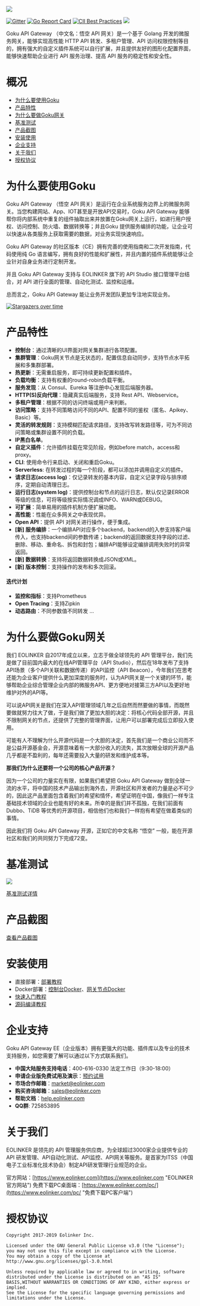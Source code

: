 ![](https://data.eolinker.com/6IvqUL3cb40efeca8cf4fdc034286bd946b130b45d50bd8.jpg)

[![Gitter](https://badges.gitter.im/goku-api-gateway/community.svg)](https://gitter.im/goku-api-gateway/community?utm_source=badge&utm_medium=badge&utm_campaign=pr-badge) [![Go Report Card](https://goreportcard.com/badge/github.com/eolinker/goku-api-gateway)](https://goreportcard.com/report/github.com/eolinker/goku-api-gateway) [![CII Best Practices](https://bestpractices.coreinfrastructure.org/projects/3214/badge)](https://bestpractices.coreinfrastructure.org/projects/3214) ![](https://img.shields.io/badge/license-GPL3.0-blue.svg)

Goku API Gateway （中文名：悟空 API 网关）是一个基于 Golang 开发的微服务网关，能够实现高性能 HTTP API 转发、多租户管理、API 访问权限控制等目的，拥有强大的自定义插件系统可以自行扩展，并且提供友好的图形化配置界面，能够快速帮助企业进行 API 服务治理、提高 API 服务的稳定性和安全性。

# 概况

- [为什么要使用Goku](#为什么要使用Goku "为什么要使用Goku")
- [产品特性](#产品特性 "产品特性")
- [为什么要做Goku网关](#为什么要做Goku网关 "为什么要做Goku网关")
- [基准测试](#基准测试 "基准测试")
- [产品截图](#产品截图 "产品截图")
- [安装使用](#安装使用 "安装使用")
- [企业支持](#企业支持 "企业支持")
- [关于我们](#关于我们 "关于我们")
- [授权协议](#授权协议 "授权协议")

# 为什么要使用Goku
Goku API Gateway （悟空 API 网关）是运行在企业系统服务边界上的微服务网关。当您构建网站、App、IOT甚至是开放API交易时，Goku API Gateway 能够帮你将内部系统中重复的组件抽取出来并放置在Goku网关上运行，如进行用户授权、访问控制、防火墙、数据转换等；并且Goku 提供服务编排的功能，让企业可以快速从各类服务上获取需要的数据，对业务实现快速响应。

Goku API Gateway 的社区版本（CE）拥有完善的使用指南和二次开发指南，代码使用纯 Go 语言编写，拥有良好的性能和扩展性，并且内置的插件系统能够让企业针对自身业务进行定制开发。

并且 Goku API Gateway 支持与 EOLINKER 旗下的 API Studio 接口管理平台结合，对 API 进行全面的管理、自动化测试、监控和运维。

总而言之，Goku API Gateway 能让业务开发团队更加专注地实现业务。

[![Stargazers over time](https://starchart.cc/eolinker/goku-api-gateway.svg)](#)

# 产品特性
- **控制台**：通过清晰的UI界面对网关集群进行各项配置。
- **集群管理**：Goku网关节点是无状态的，配置信息自动同步，支持节点水平拓展和多集群部署。
- **热更新**：无需重启服务，即可持续更新配置和插件。
- **负载均衡**：支持有权重的round-robin负载平衡。
- **服务发现**：从 Consul、Eureka 等注册中心发现后端服务器。
- **HTTP(S)反向代理**：隐藏真实后端服务，支持 Rest API、Webservice。
- **多租户管理**：根据不同的访问终端或用户来判断。
- **访问策略**：支持不同策略访问不同的API、配置不同的鉴权（匿名、Apikey、Basic）等。
- **灵活的转发规则**：支持模糊匹配请求路径，支持改写转发路径等，可为不同访问策略或集群设置不同的负载。
- **IP黑白名单**。
- **自定义插件**：允许插件挂载在常见阶段，例如before match，access和proxy。
- **CLI**: 使用命令行来启动、关闭和重启Goku。
- **Serverless**: 在转发过程的每一个阶段，都可以添加并调用自定义的插件。
- **请求日志(access log)**：仅记录转发的基本内容，自定义记录字段与排序顺序，定期自动清理日志。
- **运行日志(system log)**：提供控制台和节点的运行日志，默认仅记录ERROR等级的信息，可将等级按实际情况调成INFO、WARN或DEBUG。
- **可扩展**：简单易用的插件机制方便扩展功能。
- **高性能**：性能在众多网关之中表现优异。
- **Open API**：提供 API 对网关进行操作，便于集成。
- **[新] 服务编排**：一个编排API对应多个backend，backend的入参支持客户端传入，也支持backend间的参数传递；backend的返回数据支持字段的过滤、删除、移动、重命名、拆包和封包；编排API能够设定编排调用失败时的异常返回。
- **[新] 数据转换**：支持将返回数据转换成JSON或XML。
- **[新] 版本控制**：支持操作的发布和多次回滚。

#### 迭代计划
- **监控和指标**：支持Prometheus
- **Open Tracing**：支持Zipkin
- **动态路由**：不同参数值不同转发
...

# 为什么要做Goku网关
我们 EOLINKER 自2017年成立以来，立志于做全球领先的 API 管理平台，我们先是做了目前国内最大的在线API管理平台（API Studio），然后在18年发布了支持API场景（多个API关联和数据传递）的API监控（API Beacon），今年我们在思考还能为企业客户提供什么更加深度的服务时，认为API网关是一个关键的环节，能够帮助企业综合管理企业内部的微服务API、更方便地对接第三方API以及更好地维护对外的API等。

可以说API网关是我们在深入API管理领域几年之后自然而然要做的事情，而既然要做就努力往大了做，于是我们做了更加大胆的决定：将核心代码全部开源，并且不限制网关的节点，还提供了完整的管理界面，让用户可以部署完成后立即投入使用。

可能有人不理解为什么开源代码是一个大胆的决定，首先我们是一个商业公司而不是公益开源基金会，开源意味着有一大部分收入的流失，其次放眼全球的开源产品几乎都是不盈利的，每年还需要投入大量的研发和维护成本等。

**那我们为什么还要将一个公司的核心产品开源？**

因为一个公司的力量实在有限，如果我们希望把 Goku API Gateway 做到全球一流的水平，将中国的技术产品输出到海外去，开源社区和开发者的力量是必不可少的，因此这产品里面包含着我们的希望和情怀，希望证明在中国，像我们一样专注基础技术领域的企业也能有好的未来。所幸的是我们并不孤独，在我们前面有 Dubbo、TiDB 等优秀的开源项目，相信他们也和我们一样抱有希望在做着类似的事情。

因此我们将 Goku API Gateway 开源，正如它的中文名称 “悟空” 一般，能在开源社区和我们的共同努力下完成72变。

# 基准测试
![](https://data.eolinker.com/p7NFG6lb4c73b26cc880e838fe45aa31bc037b7415e3770.jpg)

[基准测试详情](https://help.eolinker.com/#/tutorial/?groupID=c-362&productID=19#tip7 "Benchmark Detail")

# 产品截图

[查看产品截图](https://github.com/eolinker/goku-api-gateway/blob/master/docs/CONSOLE_PREVIEW_CN.md "查看产品截图")

# 安装使用
* 直接部署：[部署教程](https://help.eolinker.com/#/tutorial/?groupID=c-371&productID=19 "部署教程")
* Docker部署：[控制台Docker](https://hub.docker.com/r/eolinker/goku-api-gateway-ce-console "控制台Docker")、[网关节点Docker](https://hub.docker.com/r/eolinker/goku-api-gateway-ce-node "网关节点Docker")
* [快速入门教程](https://help.eolinker.com/#/tutorial/?groupID=c-307&productID=19 "快速入门教程")
* [源码编译教程](https://help.eolinker.com/#/tutorial/?groupID=c-350&productID=19 "源码编译")

# 企业支持
Goku API Gateway EE（企业版本）拥有更强大的功能、插件库以及专业的技术支持服务，如您需要了解可以通过以下方式联系我们。
- **中国大陆服务支持电话**：400-616-0330 法定工作日（9:30-18:00）
- **申请企业版免费试用及演示**：[预约试用](https://wj.qq.com/s2/2150032/4b5e "预约试用")
- **市场合作邮箱**：market@eolinker.com
- **购买咨询邮箱**：sales@eolinker.com
- **帮助文档**：[help.eolinker.com](help.eolinker.com "help.eolinker.com")
- **QQ群**: 725853895

# 关于我们
EOLINKER 是领先的 API 管理服务供应商，为全球超过3000家企业提供专业的 API 研发管理、API自动化测试、API监控、API网关等服务。是首家为ITSS（中国电子工业标准化技术协会）制定API研发管理行业规范的企业。

官方网站：[https://www.eolinker.com](https://www.eolinker.com "EOLINKER官方网站")
免费下载PC桌面端：[https://www.eolinker.com/pc/](https://www.eolinker.com/pc/ "免费下载PC客户端")

# 授权协议
```
Copyright 2017-2019 Eolinker Inc.

Licensed under the GNU General Public License v3.0 (the "License");
you may not use this file except in compliance with the License.
You may obtain a copy of the License at http://www.gnu.org/licenses/gpl-3.0.html

Unless required by applicable law or agreed to in writing, software distributed under the License is distributed on an "AS IS" BASIS,WITHOUT WARRANTIES OR CONDITIONS OF ANY KIND, either express or implied.
See the License for the specific language governing permissions and limitations under the License.
```

